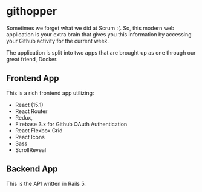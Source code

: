 # githopper
Sometimes we forget what we did at Scrum :(. So, this modern web application is your extra brain that gives you this information by accessing your Github activity for the current week.

The application is split into two apps that are brought up as one through our great friend, Docker.

## Frontend App
This is a rich frontend app utilizing:
  - React (15.1)
  - React Router
  - Redux,
  - Firebase 3.x for Github OAuth Authentication
  - React Flexbox Grid
  - React Icons
  - Sass
  - ScrollReveal

## Backend App
This is the API written in Rails 5.
